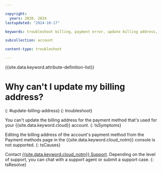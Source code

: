 ```yaml
---

copyright:
  years: 2020, 2024
lastupdated: "2024-10-17"

keywords: troubleshoot billing, payment error, update billing address, billing address

subcollection: account

content-type: troubleshoot

---
```


{{site.data.keyword.attribute-definition-list}}

# Why can't I update my billing address?
{: #update-billing-address}
{: troubleshoot}

You can't update the billing address for the payment method that's used for your {{site.data.keyword.cloud}} account.
{: tsSymptoms}

Editing the billing address of the account's payment method from the Payment methods page in the {{site.data.keyword.cloud_notm}} console is not supported. 
{: tsCauses}

Contact [{{site.data.keyword.cloud_notm}} Support](https://cloud.ibm.com/unifiedsupport/supportcenter). Depending on the level of support, you can chat with a support agent or submit a support case.
{: tsResolve}
